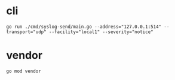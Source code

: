# cli

```
go run ./cmd/syslog-send/main.go --address="127.0.0.1:514" --transport="udp" --facility="local1" --severity="notice"
```







# vendor

```
go mod vendor
```
